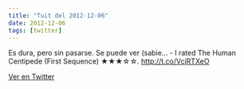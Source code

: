 ```yaml
---
title: "Tuit del 2012-12-06"
date: 2012-12-06
tags: [twitter]
---
```


Es dura, pero sin pasarse. Se puede ver (sabie... - I rated The Human Centipede (First Sequence) ★★★☆☆. http://t.co/VcjRTXeO



[Ver en Twitter](https://twitter.com/i/web/status/276501354883715074)
